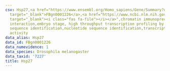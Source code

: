 ```yaml
---
csv: Hsp27,<a href="https://www.ensembl.org/Homo_sapiens/Gene/Summary?db=core;g=FBgn0001226"
  target="_blank">FBgn0001226</a>,<a href="https://www.ncbi.nlm.nih.gov/pubmed/15998452"
  target="_blank"><i class="fas fa-file"></i></a>",chromatin immunoprecipitation assay,direct
  interaction,embryo stage, high throughput transcription profiling by microarray,nucleotide
  sequence identification,nucleotide sequence identification,transcriptional regulation,up-regulates
  activity
data_alias: Hsp27
data_id: FBgn0001226
data_numevidence: 1
data_species: Drosophila melanogaster
data_taxid: '7227'
title: Hsp27
---
```

